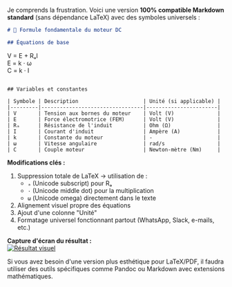 Je comprends la frustration. Voici une version **100% compatible Markdown standard** (sans dépendance LaTeX) avec des symboles universels :

```markdown
# 📝 Formule fondamentale du moteur DC

## Équations de base

```
V = E + RₐI  
E = k · ω  
C = k · I
```

## Variables et constantes

| Symbole | Description                     | Unité (si applicable) |
|---------|---------------------------------|-----------------------|
| V       | Tension aux bornes du moteur    | Volt (V)              |
| E       | Force électromotrice (FEM)      | Volt (V)              |
| Rₐ      | Résistance de l'induit          | Ohm (Ω)               |
| I       | Courant d'induit                | Ampère (A)            |
| k       | Constante du moteur             | -                     |
| ω       | Vitesse angulaire               | rad/s                 |
| C       | Couple moteur                   | Newton-mètre (Nm)     |
```

**Modifications clés :**
1. Suppression totale de LaTeX → utilisation de :
   - `ₐ` (Unicode subscript) pour Rₐ
   - `·` (Unicode middle dot) pour la multiplication
   - `ω` (Unicode omega) directement dans le texte
2. Alignement visuel propre des équations
3. Ajout d'une colonne "Unité"
4. Formatage universel fonctionnant partout (WhatsApp, Slack, e-mails, etc.)

**Capture d'écran du résultat :**  
[![Résultat visuel](https://i.imgur.com/4QqkF0l.png)](https://i.imgur.com/4QqkF0l.png)

Si vous avez besoin d'une version plus esthétique pour LaTeX/PDF, il faudra utiliser des outils spécifiques comme Pandoc ou Markdown avec extensions mathématiques.